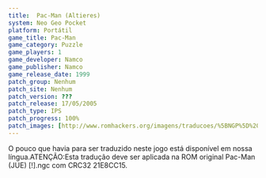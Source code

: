 ```yaml
---
title:  Pac-Man (Altieres)
system: Neo Geo Pocket
platform: Portátil
game_title: Pac-Man
game_category: Puzzle
game_players: 1
game_developer: Namco
game_publisher: Namco
game_release_date: 1999
patch_group: Nenhum
patch_site: Nenhum
patch_version: ???
patch_release: 17/05/2005
patch_type: IPS
patch_progress: 100%
patch_images: [http://www.romhackers.org/imagens/traducoes/%5BNGP%5D%20Pac-Man%20-%20Altieres%20-%201.png,http://www.romhackers.org/imagens/traducoes/%5BNGP%5D%20Pac-Man%20-%20Altieres%20-%202.png,http://www.romhackers.org/imagens/traducoes/%5BNGP%5D%20Pac-Man%20-%20Altieres%20-%203.png]
---
```

O pouco que havia para ser traduzido neste jogo está disponível em nossa língua.ATENÇÃO:Esta tradução deve ser aplicada na ROM original Pac-Man (JUE) [!].ngc com CRC32 21E8CC15.
